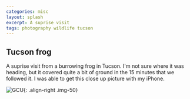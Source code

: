 ```yaml
---
categories: misc
layout: splash
excerpt: A suprise visit
tags: photography wildlife tucson 
---
```

## Tucson frog
A suprise visit from a burrowing frog in Tucson.  I'm not sure where it was heading, but it covered quite a bit of ground in the 15 minutes that we followed it.  I was able to get this close up picture with my iPhone. 

![GCU](/assets/images/TucsonFrog.JPG.jpg){: .align-right .img-50}